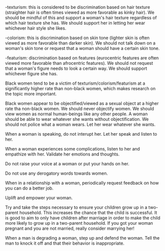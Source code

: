 -texturism: this is considered to be discrimination based on hair texture (straighter hair is often times viewed as more favorable as kinky hair). We should be mindful of this and support a woman's hair texture regardless of which hair texture she has. We should support her in letting her wear whichever hair style she likes.

-colorism: this is discrimination based on skin tone (lighter skin is often viewed as more favorable than darker skin). We should not talk down on a woman's skin tone or request that a woman should have a certain skin tone.

-featurism: discrimination based on features (eurocentric features are often viewed more favorable than afrocentric features). We should not request that a woman's figure needs to look a certain way. We should support whichever figure she has.

Black women tend to be a victim of texturism/colorism/featurism at a significantly higher rate than non-black women, which makes research on the topic more important.

Black women appear to be objectified/viewed as a sexual object at a higher rate tha non-black women. We should never objectify women. We should view women as normal human-beings like any other people. A woman should be able to wear whatever she wants without objectification. We should not police what a woman wears. Let her wear whatever she wants.

When a woman is speaking, do not interupt her. Let her speak and listen to her.

When a woman experiences some complications, listen to her and empathize with her. Validate her emotions and thoughts.

Do not raise your voice at a woman or put your hands on her.

Do not use any derogatory words towards women.

When in a relationship with a woman, periodically request feedback on how you can do a better job.

Uplift and empower your woman.

Try and take the steps necessary to ensure your children grow up in a two-parent household. This increases the chance that the child is successful. It is good to aim to only have children after marriage in order to make the child more likely to grow up in a two-parent household. If you got your woman pregnant and you are not married, really consider marrying her!

When a man is degrading a woman, step up and defend the woman. Tell the man to knock it off and that their behavior is inappropriate.
